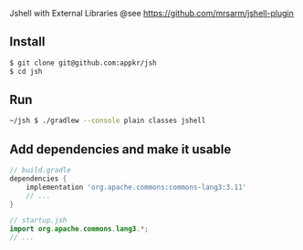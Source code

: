Jshell with External Libraries
@see https://github.com/mrsarm/jshell-plugin

## Install
```bash
$ git clone git@github.com:appkr/jsh
$ cd jsh
```

## Run
```bash
~/jsh $ ./gradlew --console plain classes jshell 
```

## Add dependencies and make it usable
```groovy
// build.gradle
dependencies {
    implementation 'org.apache.commons:commons-lang3:3.11'
    // ...
}
```

```java
// startup.jsh
import org.apache.commons.lang3.*;
// ...
```
